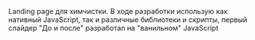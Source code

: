 Landing page для химчистки. В ходе разработки использую как нативный JavaScript, так и различные библиотеки и скрипты, первый слайдер "До и после" разработал на "ванильном" JavaScript
